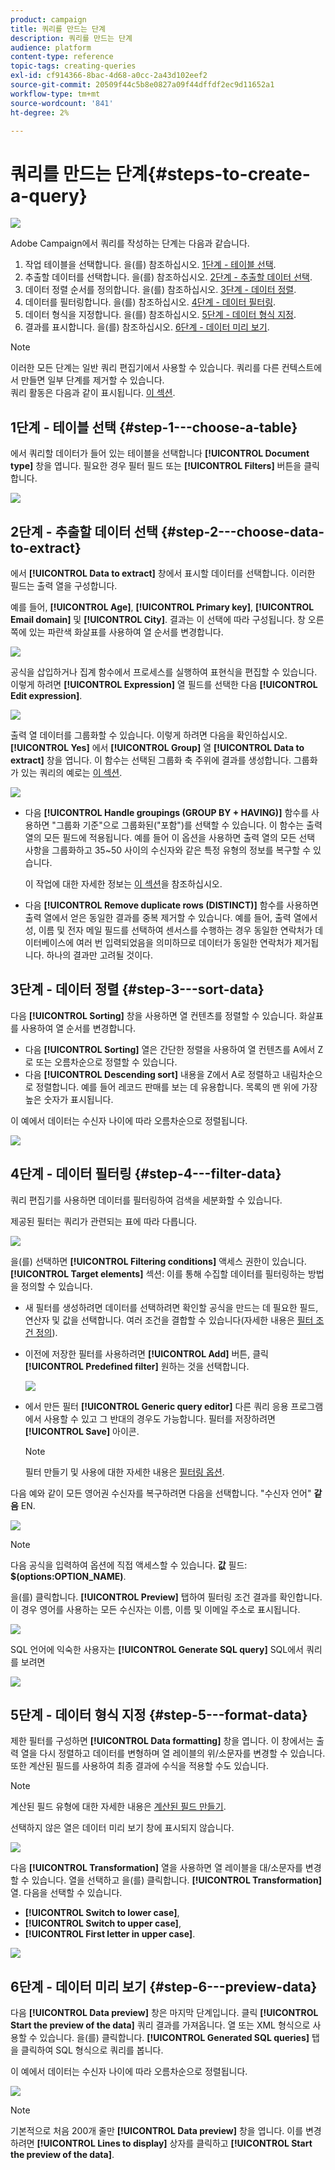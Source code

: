 ```yaml
---
product: campaign
title: 쿼리를 만드는 단계
description: 쿼리를 만드는 단계
audience: platform
content-type: reference
topic-tags: creating-queries
exl-id: cf914366-8bac-4d68-a0cc-2a43d102eef2
source-git-commit: 20509f44c5b8e0827a09f44dffdf2ec9d11652a1
workflow-type: tm+mt
source-wordcount: '841'
ht-degree: 2%

---
```


# 쿼리를 만드는 단계{#steps-to-create-a-query}

![](../../assets/common.svg)

Adobe Campaign에서 쿼리를 작성하는 단계는 다음과 같습니다.

1. 작업 테이블을 선택합니다. 을(를) 참조하십시오. [1단계 - 테이블 선택](#step-1---choose-a-table).
1. 추출할 데이터를 선택합니다. 을(를) 참조하십시오. [2단계 - 추출할 데이터 선택](#step-2---choose-data-to-extract).
1. 데이터 정렬 순서를 정의합니다. 을(를) 참조하십시오. [3단계 - 데이터 정렬](#step-3---sort-data).
1. 데이터를 필터링합니다. 을(를) 참조하십시오. [4단계 - 데이터 필터링](#step-4---filter-data).
1. 데이터 형식을 지정합니다. 을(를) 참조하십시오. [5단계 - 데이터 형식 지정](#step-5---format-data).
1. 결과를 표시합니다. 을(를) 참조하십시오. [6단계 - 데이터 미리 보기](#step-6---preview-data).

>[!NOTE]
>
>이러한 모든 단계는 일반 쿼리 편집기에서 사용할 수 있습니다. 쿼리를 다른 컨텍스트에서 만들면 일부 단계를 제거할 수 있습니다.\
>쿼리 활동은 다음과 같이 표시됩니다. [이 섹션](../../workflow/using/query.md).

## 1단계 - 테이블 선택 {#step-1---choose-a-table}

에서 쿼리할 데이터가 들어 있는 테이블을 선택합니다 **[!UICONTROL Document type]** 창을 엽니다. 필요한 경우 필터 필드 또는 **[!UICONTROL Filters]** 버튼을 클릭합니다.

![](assets/query_editor_nveau_21.png)

## 2단계 - 추출할 데이터 선택 {#step-2---choose-data-to-extract}

에서 **[!UICONTROL Data to extract]** 창에서 표시할 데이터를 선택합니다. 이러한 필드는 출력 열을 구성합니다.

예를 들어, **[!UICONTROL Age]**, **[!UICONTROL Primary key]**, **[!UICONTROL Email domain]** 및 **[!UICONTROL City]**. 결과는 이 선택에 따라 구성됩니다. 창 오른쪽에 있는 파란색 화살표를 사용하여 열 순서를 변경합니다.

![](assets/query_editor_nveau_01.png)

공식을 삽입하거나 집계 함수에서 프로세스를 실행하여 표현식을 편집할 수 있습니다. 이렇게 하려면 **[!UICONTROL Expression]** 열 필드를 선택한 다음 **[!UICONTROL Edit expression]**.

![](assets/query_editor_nveau_97.png)

출력 열 데이터를 그룹화할 수 있습니다. 이렇게 하려면 다음을 확인하십시오. **[!UICONTROL Yes]** 에서 **[!UICONTROL Group]** 열 **[!UICONTROL Data to extract]** 창을 엽니다. 이 함수는 선택된 그룹화 축 주위에 결과를 생성합니다. 그룹화가 있는 쿼리의 예로는 [이 섹션](../../workflow/using/querying-delivery-information.md).

![](assets/query_editor_nveau_56.png)

* 다음 **[!UICONTROL Handle groupings (GROUP BY + HAVING)]** 함수를 사용하면 &quot;그룹화 기준&quot;으로 그룹화된(&quot;포함&quot;)를 선택할 수 있습니다. 이 함수는 출력 열의 모든 필드에 적용됩니다. 예를 들어 이 옵션을 사용하면 출력 열의 모든 선택 사항을 그룹화하고 35~50 사이의 수신자와 같은 특정 유형의 정보를 복구할 수 있습니다.

   이 작업에 대한 자세한 정보는 [이 섹션](../../workflow/using/querying-using-grouping-management.md)을 참조하십시오.

* 다음 **[!UICONTROL Remove duplicate rows (DISTINCT)]** 함수를 사용하면 출력 열에서 얻은 동일한 결과를 중복 제거할 수 있습니다. 예를 들어, 출력 열에서 성, 이름 및 전자 메일 필드를 선택하여 센서스를 수행하는 경우 동일한 연락처가 데이터베이스에 여러 번 입력되었음을 의미하므로 데이터가 동일한 연락처가 제거됩니다. 하나의 결과만 고려될 것이다.

## 3단계 - 데이터 정렬 {#step-3---sort-data}

다음 **[!UICONTROL Sorting]** 창을 사용하면 열 컨텐츠를 정렬할 수 있습니다. 화살표를 사용하여 열 순서를 변경합니다.

* 다음 **[!UICONTROL Sorting]** 열은 간단한 정렬을 사용하여 열 컨텐츠를 A에서 Z로 또는 오름차순으로 정렬할 수 있습니다.
* 다음 **[!UICONTROL Descending sort]** 내용을 Z에서 A로 정렬하고 내림차순으로 정렬합니다. 예를 들어 레코드 판매를 보는 데 유용합니다. 목록의 맨 위에 가장 높은 숫자가 표시됩니다.

이 예에서 데이터는 수신자 나이에 따라 오름차순으로 정렬됩니다.

![](assets/query_editor_nveau_57.png)

## 4단계 - 데이터 필터링 {#step-4---filter-data}

쿼리 편집기를 사용하면 데이터를 필터링하여 검색을 세분화할 수 있습니다.

제공된 필터는 쿼리가 관련되는 표에 따라 다릅니다.

![](assets/query_editor_nveau_09.png)

을(를) 선택하면 **[!UICONTROL Filtering conditions]** 액세스 권한이 있습니다. **[!UICONTROL Target elements]** 섹션: 이를 통해 수집할 데이터를 필터링하는 방법을 정의할 수 있습니다.

* 새 필터를 생성하려면 데이터를 선택하려면 확인할 공식을 만드는 데 필요한 필드, 연산자 및 값을 선택합니다. 여러 조건을 결합할 수 있습니다(자세한 내용은 [필터 조건 정의](../../platform/using/defining-filter-conditions.md)).
* 이전에 저장한 필터를 사용하려면 **[!UICONTROL Add]** 버튼, 클릭 **[!UICONTROL Predefined filter]** 원하는 것을 선택합니다.

   ![](assets/query_editor_15.png)

* 에서 만든 필터 **[!UICONTROL Generic query editor]** 다른 쿼리 응용 프로그램에서 사용할 수 있고 그 반대의 경우도 가능합니다. 필터를 저장하려면 **[!UICONTROL Save]** 아이콘.

   >[!NOTE]
   >
   >필터 만들기 및 사용에 대한 자세한 내용은 [필터링 옵션](../../platform/using/filtering-options.md).

다음 예와 같이 모든 영어권 수신자를 복구하려면 다음을 선택합니다. &quot;수신자 언어&quot; **같음** EN.

![](assets/query_editor_nveau_89.png)

>[!NOTE]
>
>다음 공식을 입력하여 옵션에 직접 액세스할 수 있습니다. **값** 필드: **$(options:OPTION_NAME)**.

을(를) 클릭합니다. **[!UICONTROL Preview]** 탭하여 필터링 조건 결과를 확인합니다. 이 경우 영어를 사용하는 모든 수신자는 이름, 이름 및 이메일 주소로 표시됩니다.

![](assets/query_editor_nveau_98.png)

SQL 언어에 익숙한 사용자는 **[!UICONTROL Generate SQL query]** SQL에서 쿼리를 보려면

![](assets/query_editor_nveau_99.png)

## 5단계 - 데이터 형식 지정 {#step-5---format-data}

제한 필터를 구성하면 **[!UICONTROL Data formatting]** 창을 엽니다. 이 창에서는 출력 열을 다시 정렬하고 데이터를 변형하며 열 레이블의 위/소문자를 변경할 수 있습니다. 또한 계산된 필드를 사용하여 최종 결과에 수식을 적용할 수도 있습니다.

>[!NOTE]
>
>계산된 필드 유형에 대한 자세한 내용은 [계산된 필드 만들기](../../platform/using/defining-filter-conditions.md#creating-calculated-fields).

선택하지 않은 열은 데이터 미리 보기 창에 표시되지 않습니다.

![](assets/query_editor_nveau_10.png)

다음 **[!UICONTROL Transformation]** 열을 사용하면 열 레이블을 대/소문자를 변경할 수 있습니다. 열을 선택하고 을(를) 클릭합니다. **[!UICONTROL Transformation]** 열. 다음을 선택할 수 있습니다.

* **[!UICONTROL Switch to lower case]**,
* **[!UICONTROL Switch to upper case]**,
* **[!UICONTROL First letter in upper case]**.

![](assets/query_editor_nveau_42.png)

## 6단계 - 데이터 미리 보기 {#step-6---preview-data}

다음 **[!UICONTROL Data preview]** 창은 마지막 단계입니다. 클릭 **[!UICONTROL Start the preview of the data]** 쿼리 결과를 가져옵니다. 열 또는 XML 형식으로 사용할 수 있습니다. 을(를) 클릭합니다. **[!UICONTROL Generated SQL queries]** 탭을 클릭하여 SQL 형식으로 쿼리를 봅니다.

이 예에서 데이터는 수신자 나이에 따라 오름차순으로 정렬됩니다.

![](assets/query_editor_nveau_11.png)

>[!NOTE]
>
>기본적으로 처음 200개 줄만 **[!UICONTROL Data preview]** 창을 엽니다. 이를 변경하려면 **[!UICONTROL Lines to display]** 상자를 클릭하고 **[!UICONTROL Start the preview of the data]**.
